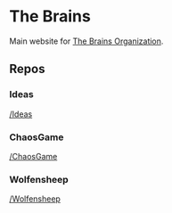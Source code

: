 # The Brains

Main website for [The Brains Organization](https://github.com/The-Brains).

## Repos

### Ideas

[/Ideas](/ideas)

### ChaosGame

[/ChaosGame](/ChaosGameRepo)

### Wolfensheep

[/Wolfensheep](/WolfensheepRepo)
